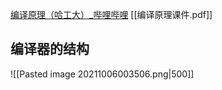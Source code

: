 
[编译原理（哈工大）_哔哩哔哩](https://www.bilibili.com/video/BV1zW411t7YE?from=search&seid=17662228773593089278)
[[编译原理课件.pdf]]


## 编译器的结构

![[Pasted image 20211006003506.png|500]]
